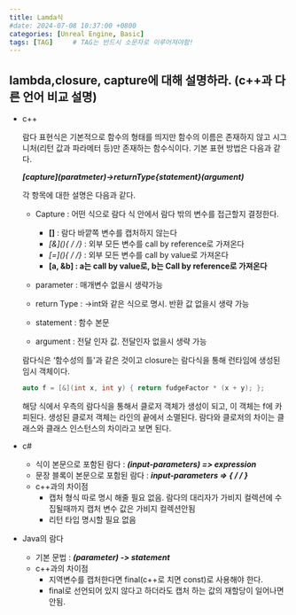 ```yaml
---
title: Lamda식
#date: 2024-07-08 10:37:00 +0800
categories: [Unreal Engine, Basic]
tags: [TAG]		# TAG는 반드시 소문자로 이루어져야함!
---
```


## **lambda,closure, capture에 대해 설명하라. (c++과 다른 언어 비교 설명)**

* c++

    람다 표현식은 기본적으로 함수의 형태를 띄지만 함수의 이름은 존재하지 않고 시그니처(리턴 값과 파라메터 등)만 존재하는 함수식이다. 기본 표현 방법은 다음과 같다. 
    
    ***\[capture\](paratmeter)->returnType{statement}(argument)***
    
    각 항목에 대한 설명은 다음과 같다.

    * Capture : 어떤 식으로 람다 식 안에서 람다 밖의 변수를 접근할지 결정한다.

        * **\[\]** : 람다 바깥쪽 변수를 캡처하지 않는다
        * **\[&\](){ /* */}** : 외부 모든 변수를 call by reference로 가져온다
        * **\[=\](){ /* */}** : 외부 모든 변수를 call by value로 가져온다
        * **\[a, &b\] : a는 call by value로, b는 Call by reference로 가져온다**

    * parameter : 매개변수 없을시 생략가능
    * return Type : ->int와 같은 식으로 명시. 반환 값 없을시 생략 가능
    * statement : 함수 본문
    * argument : 전달 인자 값. 전달인자 없을시 생략 가능


    람다식은 ‘함수성의 틀'과 같은 것이고 closure는 람다식을 통해 런타임에 생성된 임시 객체이다.

    ```c++
    auto f = [&](int x, int y) { return fudgeFactor * (x + y); };
    ```    

    해당 식에서 우측의 람다식을 통해서 클로저 객체가 생성이 되고, 이 객체는 f에 카피된다. 생성된 클로저 객체는 라인의 끝에서 소멸된다. 람다와 클로저의 차이는 클래스와 클래스 인스턴스의 차이라고 보면 된다.


* c#
    * 식이 본문으로 포함된 람다 : ***(input-parameters) => expression***
    * 문장 블록이 본문으로 포함된 람다 : ***input-parameters => { /* */ }***
    * c++과의 차이점
        * 캡처 형식 따로 명시 해줄 필요 없음. 람다의 대리자가 가비지 컬렉션에 수집될때까지 캡처 변수 값은 가비지 컬렉션안됨
        * 리턴 타입 명시할 필요 없음


* Java의 람다
    * 기본 문법 : ***(parameter) -> statement***
    * c++과의 차이점
        * 지역변수를 캡처한다면 final(c++로 치면 const)로 사용해야 한다.
        * final로 선언되어 있지 않다고 하더라도 캡처 하는 값의 재할당이 일어나면 안됨.
